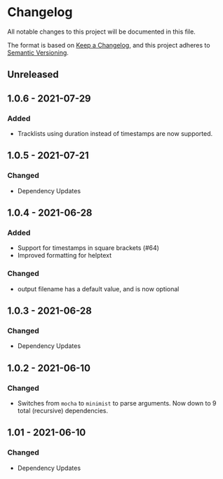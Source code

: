 # Changelog

All notable changes to this project will be documented in this file.

The format is based on [Keep a Changelog](https://keepachangelog.com/en/1.0.0/),
and this project adheres to [Semantic Versioning](https://semver.org/spec/v2.0.0.html).

## Unreleased

## 1.0.6 - 2021-07-29

### Added

- Tracklists using duration instead of timestamps are now supported.

## 1.0.5 - 2021-07-21

### Changed

- Dependency Updates

## 1.0.4 - 2021-06-28

### Added

- Support for timestamps in square brackets (#64)
- Improved formatting for helptext

### Changed

- output filename has a default value, and is now optional

## 1.0.3 - 2021-06-28

### Changed

- Dependency Updates

## 1.0.2 - 2021-06-10

### Changed

- Switches from `mocha` to `minimist` to parse arguments. Now down to 9 total (recursive) dependencies.

## 1.01 - 2021-06-10

### Changed

- Dependency Updates
